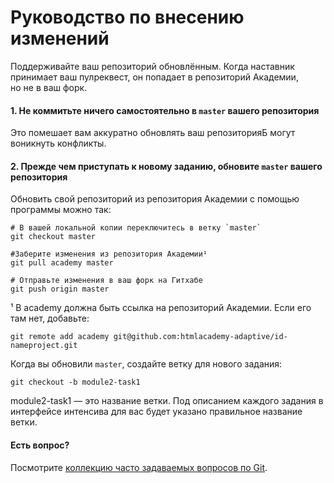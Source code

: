 # Руководство по внесению изменений

Поддерживайте ваш репозиторий обновлённым. Когда наставник принимает ваш пулреквест, он попадает в репозиторий Академии, но не в ваш форк.

#### 1. Не коммитьте ничего самостоятельно в `master` вашего репозитория

Это помешает вам аккуратно обновлять ваш репозиторияБ могут воникнуть конфликты.

#### 2. Прежде чем приступать к новому заданию, обновите `master` вашего репозитория


Обновить свой репозиторий из репозитория Академии с помощью программы можно так:

```
# В вашей локальной копии переключитесь в ветку `master`
git checkout master

#Заберите изменения из репозитория Академии¹
git pull academy master

# Отправьте изменения в ваш форк на Гитхабе
git push origin master
```
¹ В academy должна быть ссылка на репозиторий Академии. Если его там нет, добавьте:

```
git remote add academy git@github.com:htmlacademy-adaptive/id-nameproject.git

```

Когда вы обновили `master`, создайте ветку для нового задания:

```
git checkout -b module2-task1

```

module2-task1 — это название ветки. Под описанием каждого задания в интерфейсе интенсива для вас будет указано правильное название ветки.


#### Есть вопрос?

Посмотрите [коллекцию часто задаваемых вопросов по Git](http://firstaidgit.ru).

